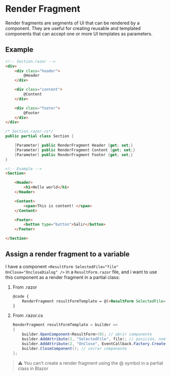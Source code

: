 # Render Fragment

Render fragments are segments of UI that can be rendered by a component. They are useful for creating reusable and templated components that can accept one or more UI templates as parameters.

## Example

```html
<!-- Section.razor -->
<div>
    <div class="header">
        @Header
    </div>

    <div class="content">
        @Content
    </div>

    <div class="footer">
        @Footer
    </div>
</div>
```


```cs
/* Section.razor.cs*/
public partial class Section {

    [Parameter] public RenderFragment Header {get; set;}
    [Parameter] public RenderFragment Content {get; set;}
    [Parameter] public RenderFragment Footer {get; set;}
}
```

```html
<!-- Example -->
<Section>

    <Header>
        <h1>Hello world</h1>
    </Header>

    <Content>
        <span>This is content! </span>
    </Content>

    <Footer>
        <button type="button">Salir</button>
    </Footer>

</Section>
```

## Assign a render fragment to a variable

I have a component `<ResultForm SelectedFile="file" OnClose="OncloseDialog" />` in a `ResultForm.razor` file, and i want to use this component as a render fragment in a partial class:

1. From .razor

    ```html
    @code {
        RenderFragment resultFormTemplate = @(<ResultForm SelectedFile="file" OnClose="OncloseDialog" />);
    }
    ```

2. From .razor.cs
 
    ```cs
    RenderFragment resultFormTemplate = builder =>
    {
        builder.OpenComponent<ResultForm>(0); // abrir componente
        builder.AddAttribute(1, "SelectedFile", file); // posición, nombre del parametro y valor
        builder.AddAttribute(2, "OnClose", EventCallback.Factory.Create<bool>(this, OncloseDialog)); // posición, nombre, evento
        builder.CloseComponent(); // cerrar componente
    };
    ```

>⚠️ You can't create a render fragment using the @ symbol in a partial class in Blazor
